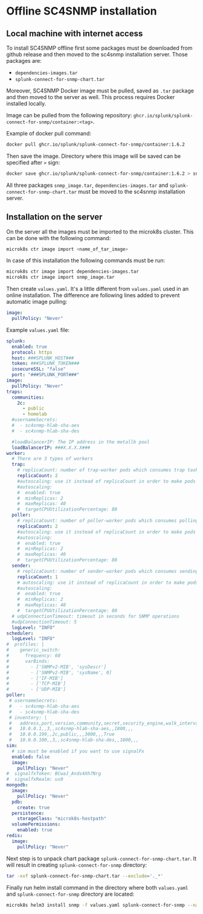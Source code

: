 # Offline SC4SNMP installation

## Local machine with internet access
To install SC4SNMP offline first some packages must be downloaded from github release and then moved
to the sc4snmp installation server. Those packages are:

- `dependencies-images.tar`
- `splunk-connect-for-snmp-chart.tar`

Moreover, SC4SNMP Docker image must be pulled, saved as `.tar` package and then moved to the server as well. 
This process requires Docker installed locally.

Image can be pulled from the following repository: `ghcr.io/splunk/splunk-connect-for-snmp/container:<tag>`.

Example of docker pull command:

```bash
docker pull ghcr.io/splunk/splunk-connect-for-snmp/container:1.6.2
```

Then save the image. Directory where this image will be saved can be specified after `>` sign:

```bash
docker save ghcr.io/splunk/splunk-connect-for-snmp/container:1.6.2 > snmp_image.tar
```
All three packages `snmp_image.tar`, `dependencies-images.tar` and `splunk-connect-for-snmp-chart.tar` must be moved to the sc4snmp installation server.

## Installation on the server

On the server all the images must be imported to the microk8s cluster. This can be done with the following command:

```bash
microk8s ctr image import <name_of_tar_image>
```

In case of this installation the following commands must be run:

```bash
microk8s ctr image import dependencies-images.tar
microk8s ctr image import snmp_image.tar 
```

Then create `values.yaml`. It's a little different from `values.yaml` used in an online installation. 
The difference are following lines added to prevent automatic image pulling:

```yaml
image:
  pullPolicy: "Never"
```

Example `values.yaml` file:
```yaml
splunk:
  enabled: true
  protocol: https
  host: ###SPLUNK_HOST###
  token: ###SPLUNK_TOKEN###
  insecureSSL: "false"
  port: "###SPLUNK_PORT###"
image:
  pullPolicy: "Never"
traps:
  communities:
    2c:
      - public
      - homelab
  #usernameSecrets:
  #  - sc4snmp-hlab-sha-aes
  #  - sc4snmp-hlab-sha-des

  #loadBalancerIP: The IP address in the metallb pool
  loadBalancerIP: ###X.X.X.X###
worker:
  # There are 3 types of workers 
  trap:
    # replicaCount: number of trap-worker pods which consumes trap tasks
    replicaCount: 2
    #autoscaling: use it instead of replicaCount in order to make pods scalable by itself
    #autoscaling:
    #  enabled: true
    #  minReplicas: 2
    #  maxReplicas: 40
    #  targetCPUUtilizationPercentage: 80
  poller:
    # replicaCount: number of poller-worker pods which consumes polling tasks
    replicaCount: 2
    #autoscaling: use it instead of replicaCount in order to make pods scalable by itself
    #autoscaling:
    #  enabled: true
    #  minReplicas: 2
    #  maxReplicas: 40
    #  targetCPUUtilizationPercentage: 80
  sender:
    # replicaCount: number of sender-worker pods which consumes sending tasks
    replicaCount: 1
    # autoscaling: use it instead of replicaCount in order to make pods scalable by itself
    #autoscaling:
    #  enabled: true
    #  minReplicas: 2
    #  maxReplicas: 40
    #  targetCPUUtilizationPercentage: 80
  # udpConnectionTimeout: timeout in seconds for SNMP operations
  #udpConnectionTimeout: 5
  logLevel: "INFO"
scheduler:
  logLevel: "INFO"
#  profiles: |
#    generic_switch:
#      frequency: 60
#      varBinds:
#        - ['SNMPv2-MIB', 'sysDescr']
#        - ['SNMPv2-MIB', 'sysName', 0]
#        - ['IF-MIB']
#        - ['TCP-MIB']
#        - ['UDP-MIB']
poller:
 # usernameSecrets:
 #   - sc4snmp-hlab-sha-aes
 #   - sc4snmp-hlab-sha-des
 # inventory: |
 #   address,port,version,community,secret,security_engine,walk_interval,profiles,smart_profiles,delete
 #   10.0.0.1,,3,,sc4snmp-hlab-sha-aes,,1800,,,
 #   10.0.0.199,,2c,public,,,3000,,,True
 #   10.0.0.100,,3,,sc4snmp-hlab-sha-des,,1800,,,
sim:
  # sim must be enabled if you want to use signalFx
  enabled: false
  image:
    pullPolicy: "Never"
#  signalfxToken: BCwaJ_Ands4Xh7Nrg
#  signalfxRealm: us0
mongodb:
  image:
    pullPolicy: "Never"
  pdb:
    create: true
  persistence:
    storageClass: "microk8s-hostpath"
  volumePermissions:
    enabled: true
redis:
  image:
    pullPolicy: "Never"
```

Next step is to unpack chart package `splunk-connect-for-snmp-chart.tar`. It will result in creating `splunk-connect-for-snmp` directory:

```bash
tar -xvf splunk-connect-for-snmp-chart.tar --exclude='._*'
```

Finally run helm install command in the directory where both `values.yaml` and `splunk-connect-for-snmp` directory are located:

```bash
microk8s helm3 install snmp -f values.yaml splunk-connect-for-snmp --namespace=sc4snmp --create-namespace
```
